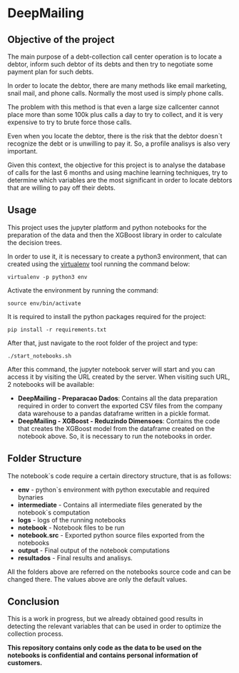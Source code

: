# DeepMailing

## Objective of the project
The main purpose of a debt-collection call center operation is to locate a 
debtor, inform such debtor of its debts and then try to negotiate some payment 
plan for such debts.

In order to locate the debtor, there are many methods like email marketing,
snail mail, and phone calls. Normally the most used is simply phone calls.

The problem with this method is that even a large size callcenter cannot place
more than some 100k plus calls a day to try to collect, and it is very expensive
to try to brute force those calls. 

Even when you locate the debtor, there is the risk that the debtor doesn`t
recognize the debt or is unwilling to pay it. So, a profile analisys is also
very important.

Given this context, the objective for this project is to analyse the database
of calls for the last 6 months and using machine learning techniques, try to
determine which variables are the most significant in order to locate debtors
that are willing to pay off their debts.

## Usage 

This project uses the jupyter platform and python notebooks for the preparation
of the data and then the XGBoost library in order to calculate the decision
trees.

In order to use it, it is necessary to create a python3 environment, that can
created using the [virtualenv](http://virtualenv.pypa.io/) tool running the
command below:
```
virtualenv -p python3 env
```
Activate the environment by running the command:
```
source env/bin/activate
```
It is required to install the python packages required for the project:
```
pip install -r requirements.txt
```
After that, just navigate to the root folder of the project and type:
```
./start_notebooks.sh
```
After this command, the jupyter notebook server will start and you can access it
by visiting the URL created by the server. When visiting such URL, 2 notebooks
will be available:
* **DeepMailing - Preparacao Dados**: Contains all the data preparation required
  in order to convert the exported CSV files from the company data warehouse to
a pandas dataframe written in a pickle format.
* **DeepMailing - XGBoost - Reduzindo Dimensoes**: Contains the code that
  creates the XGBoost model from the dataframe created on the notebook above.
So, it is necessary to run the notebooks in order.

## Folder Structure

The notebook`s code require a certain directory structure, that is as follows:
* **env** - python`s environment with python executable and required bynaries
* **intermediate** - Contains all intermediate files generated by the notebook`s
  computation
* **logs** - logs of the running notebooks
* **notebook** - Notebook files to be run
* **notebook.src** - Exported python source files exported from the notebooks
* **output** - Final output of the notebook computations
* **resultados** - Final results and analisys.

All the folders above are referred on the notebooks source code and can be
changed there. The values above are only the default values.

## Conclusion

This is a work in progress, but we already obtained good results in detecting
the relevant variables that can be used in order to optimize the collection
process.

**This repository contains only code as the data to be used on the notebooks is
confidential and contains personal information of customers.**


